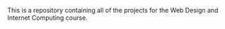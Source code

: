 This is a repository containing all of the projects for the Web Design and Internet Computing course.
